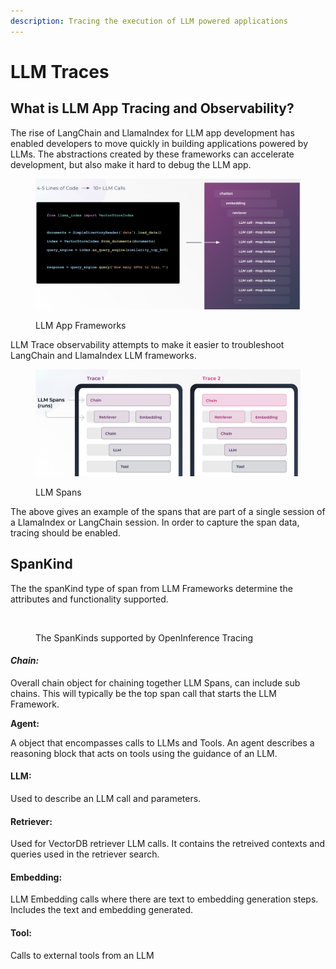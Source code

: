 ```yaml
---
description: Tracing the execution of LLM powered applications
---
```


# LLM Traces

## What is LLM App Tracing and Observability?

The rise of LangChain and LlamaIndex for LLM app development has enabled developers to move quickly in building applications powered by LLMs. The abstractions created by these frameworks can accelerate development, but also make it hard to debug the LLM app.

<figure><img src="../.gitbook/assets/Screenshot 2023-09-09 at 9.16.25 AM.png" alt=""><figcaption><p>LLM App Frameworks</p></figcaption></figure>

LLM Trace observability attempts to make it easier to troubleshoot LangChain and LlamaIndex LLM frameworks.

<figure><img src="../.gitbook/assets/Screenshot 2023-09-09 at 9.15.08 AM.png" alt=""><figcaption><p>LLM Spans</p></figcaption></figure>

The above gives an example of the spans that are part of a single session of a LlamaIndex or LangChain session. In order to capture the span data, tracing should be enabled.

## SpanKind

The the spanKind type of span from LLM Frameworks determine the attributes and functionality supported.

<figure><img src="https://storage.googleapis.com/arize-assets/phoenix/assets/images/Supported%20LLM%20Span%20types.png" alt=""><figcaption><p>The SpanKinds supported by OpenInference Tracing</p></figcaption></figure>

#### _**Chain:**_

Overall chain object for chaining together LLM Spans, can include sub chains. This will typically be the top span call that starts the LLM Framework.

**Agent:**

A object that encompasses calls to LLMs and Tools. An agent describes a reasoning block that acts on tools using the guidance of an LLM.

#### **LLM:**

Used to describe an LLM call and parameters.

#### **Retriever:**

Used for VectorDB retriever LLM calls. It contains the retreived contexts and queries used in the retriever search.

#### **Embedding:**

LLM Embedding calls where there are text to embedding generation steps. Includes the text and embedding generated.

#### **Tool:**

Calls to external tools from an LLM

